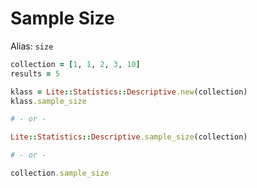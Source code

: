 # Sample Size

Alias: `size`

```ruby
collection = [1, 1, 2, 3, 10]
results = 5

klass = Lite::Statistics::Descriptive.new(collection)
klass.sample_size

# - or -

Lite::Statistics::Descriptive.sample_size(collection)

# - or -

collection.sample_size
```
